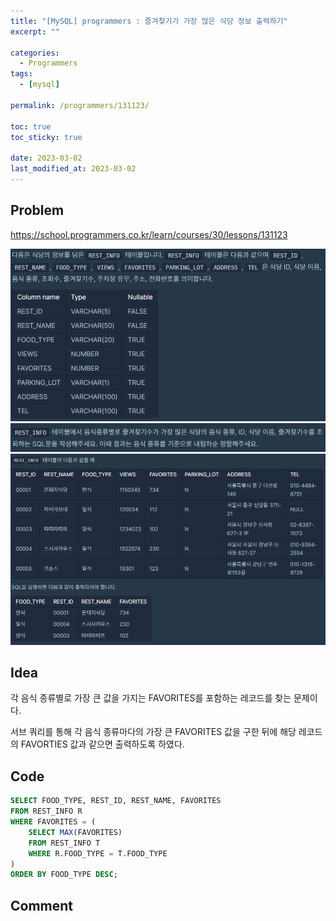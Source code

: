 ```yaml
---
title: "[MySQL] programmers : 즐겨찾기가 가장 많은 식당 정보 출력하기"
excerpt: ""

categories:
  - Programmers
tags:
  - [mysql]

permalink: /programmers/131123/

toc: true
toc_sticky: true

date: 2023-03-02
last_modified_at: 2023-03-02
---
```


## Problem

<https://school.programmers.co.kr/learn/courses/30/lessons/131123>

<img src="/assets/images/programmers/131123/table.png" alt="table"><br/>
<img src="/assets/images/programmers/131123/problem.png" alt="problem"><br/>
<img src="/assets/images/programmers/131123/example.png" alt="example"><br/>

## Idea

각 음식 종류별로 가장 큰 값을 가지는 FAVORITES를 포함하는 레코드를 찾는 문제이다.

서브 쿼리를 통해 각 음식 종류마다의 가장 큰 FAVORITES 값을 구한 뒤에 해당 레코드의 FAVORTIES 값과 같으면 출력하도록 하였다.

## Code

```sql
SELECT FOOD_TYPE, REST_ID, REST_NAME, FAVORITES
FROM REST_INFO R
WHERE FAVORITES = (
    SELECT MAX(FAVORITES)
    FROM REST_INFO T
    WHERE R.FOOD_TYPE = T.FOOD_TYPE
)
ORDER BY FOOD_TYPE DESC;
```

## Comment

